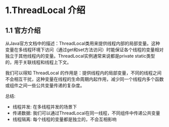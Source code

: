 # 1.ThreadLocal 介绍

## 1.1 官方介绍

从Java官方文档中的描述：ThreadLocal类用来提供线程内部的局部变量。这种变量在多线程环境下访问（通过get和set方法访问）时能保证各个线程的变量相对独立于其他线程内的变量。ThreadLocal实例通常来说都是private static类型的，用于关联线程和线程上下文。

我们可以得知 ThreadLocal 的作用是：提供线程内的局部变量，不同的线程之间不会相互干扰，这种变量在线程的生命周期内起作用，减少同一个线程内多个函数或组件之间一些公共变量传递的复杂度。

总结:
- 线程并发: 在多线程并发的场景下
- 传递数据: 我们可以通过ThreadLocal在同一线程，不同组件中传递公共变量
- 线程隔离: 每个线程的变量都是独立的，不会互相影响